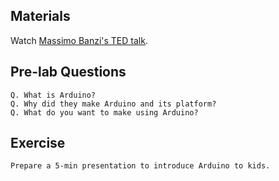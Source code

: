 ## Materials 

Watch [Massimo Banzi's TED talk](https://www.ted.com/talks/massimo_banzi_how_arduino_is_open_sourcing_imagination).


## Pre-lab Questions
```
Q. What is Arduino? 
Q. Why did they make Arduino and its platform?
Q. What do you want to make using Arduino?
```

## Exercise
```
Prepare a 5-min presentation to introduce Arduino to kids.
```

